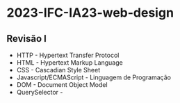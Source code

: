 # 2023-IFC-IA23-web-design

## Revisão I

- HTTP - Hypertext Transfer Protocol
- HTML - Hypertext Markup Language 
- CSS - Cascadian Style Sheet
- Javascript/ECMAScript - Linguagem de Programação 
- DOM - Document Object Model
- QuerySelector - 